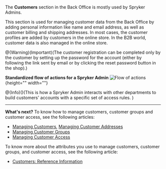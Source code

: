 The **Customers** section in the Back Office is mostly used by Spryker Admins.

This section is used for managing customer data from the Back Office by adding personal information like name and email address, as well as customer billing and shipping addresses. In most cases, the customer profiles are added by customers in the online store. In the B2B world, customer data is also managed in the online store.

@(Warning)(Important)(The customer registration can be completed only by the customer by setting up the password for the account (either by following the link sent by email or by clicking the reset password button in the shop).)

**Standardized flow of actions for a Spryker Admin**
![Flow of actions](https://spryker.s3.eu-central-1.amazonaws.com/docs/User+Guides/Back+Office+User+Guides/Customers/customers-section.png){height="" width=""}

@(Info)()(This is how a Spryker Admin interacts with other departments to build customers' accounts with a specific set of access rules. )
***
**What's next?**
To know how to manage customers, customer groups and customer access, see the following articles:

* [Managing Customers](https://documentation.spryker.com/v3/docs/managing-customers), [Managing Customer Addresses](https://documentation.spryker.com/v3/docs/managing-customer-addresses)
* [Managing Customer Groups](https://documentation.spryker.com/v3/docs/managing-customer-groups)
* [Managing Customer Access](https://documentation.spryker.com/v3/docs/managing-customer-access)

To know more about the attributes you use to manage customers, customer groups, and customer access, see the following article:

* [Customers: Reference Information](https://documentation.spryker.com/v3/docs/customers-reference-information)